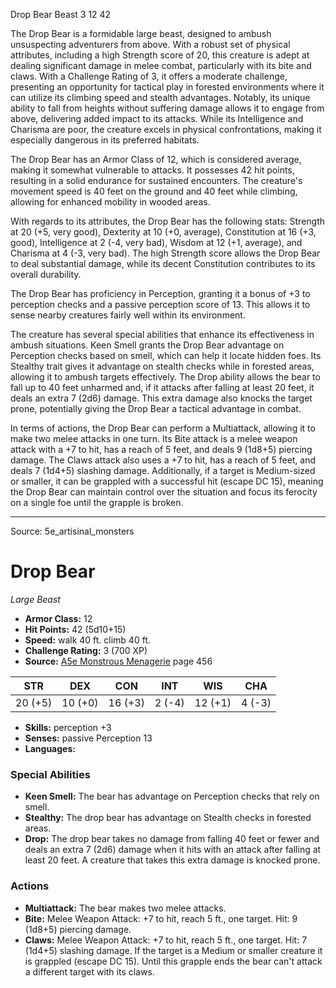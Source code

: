 <MonsterName/>Drop Bear</MonsterName>
<CreatureType/>Beast</CreatureType>
<CR/>3</CR>
<AC/>12</AC>
<HP/>42</HP>
<summary>The Drop Bear is a formidable large beast, designed to ambush unsuspecting adventurers from above. With a robust set of physical attributes, including a high Strength score of 20, this creature is adept at dealing significant damage in melee combat, particularly with its bite and claws. With a Challenge Rating of 3, it offers a moderate challenge, presenting an opportunity for tactical play in forested environments where it can utilize its climbing speed and stealth advantages. Notably, its unique ability to fall from heights without suffering damage allows it to engage from above, delivering added impact to its attacks. While its Intelligence and Charisma are poor, the creature excels in physical confrontations, making it especially dangerous in its preferred habitats.</summary>

<detail>

The Drop Bear has an Armor Class of 12, which is considered average, making it somewhat vulnerable to attacks. It possesses 42 hit points, resulting in a solid endurance for sustained encounters. The creature's movement speed is 40 feet on the ground and 40 feet while climbing, allowing for enhanced mobility in wooded areas.

With regards to its attributes, the Drop Bear has the following stats: Strength at 20 (+5, very good), Dexterity at 10 (+0, average), Constitution at 16 (+3, good), Intelligence at 2 (-4, very bad), Wisdom at 12 (+1, average), and Charisma at 4 (-3, very bad). The high Strength score allows the Drop Bear to deal substantial damage, while its decent Constitution contributes to its overall durability.

The Drop Bear has proficiency in Perception, granting it a bonus of +3 to perception checks and a passive perception score of 13. This allows it to sense nearby creatures fairly well within its environment.

The creature has several special abilities that enhance its effectiveness in ambush situations. Keen Smell grants the Drop Bear advantage on Perception checks based on smell, which can help it locate hidden foes. Its Stealthy trait gives it advantage on stealth checks while in forested areas, allowing it to ambush targets effectively. The Drop ability allows the bear to fall up to 40 feet unharmed and, if it attacks after falling at least 20 feet, it deals an extra 7 (2d6) damage. This extra damage also knocks the target prone, potentially giving the Drop Bear a tactical advantage in combat.

In terms of actions, the Drop Bear can perform a Multiattack, allowing it to make two melee attacks in one turn. Its Bite attack is a melee weapon attack with a +7 to hit, has a reach of 5 feet, and deals 9 (1d8+5) piercing damage. The Claws attack also uses a +7 to hit, has a reach of 5 feet, and deals 7 (1d4+5) slashing damage. Additionally, if a target is Medium-sized or smaller, it can be grappled with a successful hit (escape DC 15), meaning the Drop Bear can maintain control over the situation and focus its ferocity on a single foe until the grapple is broken.</detail>



---

Source: 5e_artisinal_monsters

# Drop Bear

*Large* *Beast*

- **Armor Class:** 12
- **Hit Points:** 42 (5d10+15)
- **Speed:** walk 40 ft. climb 40 ft.
- **Challenge Rating:** 3 (700 XP)
- **Source:** [A5e Monstrous Menagerie](https://enpublishingrpg.com/products/level-up-monstrous-menagerie-a5e) page 456

| STR | DEX | CON | INT | WIS | CHA |
| --- | --- | --- | --- | --- | --- |
| 20 (+5) | 10 (+0) | 16 (+3) | 2 (-4) | 12 (+1) | 4 (-3) |

- **Skills:** perception +3
- **Senses:** passive Perception 13
- **Languages:** 

### Special Abilities

- **Keen Smell:** The bear has advantage on Perception checks that rely on smell.
- **Stealthy:** The drop bear has advantage on Stealth checks in forested areas.
- **Drop:** The drop bear takes no damage from falling 40 feet or fewer and deals an extra 7 (2d6) damage when it hits with an attack after falling at least 20 feet. A creature that takes this extra damage is knocked prone.

### Actions

- **Multiattack:** The bear makes two melee attacks.
- **Bite:** Melee Weapon Attack: +7 to hit, reach 5 ft., one target. Hit: 9 (1d8+5) piercing damage.
- **Claws:** Melee Weapon Attack: +7 to hit, reach 5 ft., one target. Hit: 7 (1d4+5) slashing damage. If the target is a Medium or smaller creature  it is grappled (escape DC 15). Until this grapple ends  the bear can't attack a different target with its claws.




